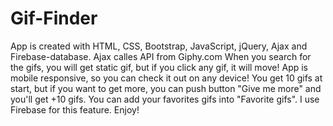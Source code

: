 # Gif-Finder
App is created with HTML, CSS, Bootstrap, JavaScript, jQuery, Ajax and Firebase-database.
Ajax calles API from Giphy.com
When you search for the gifs, you will get static gif, but if you click any gif, it will move!
App is mobile responsive, so you can check it out on any device!
You get 10 gifs at start, but if you want to get more, you can push button "Give me more" and you'll get +10 gifs.
You can add your favorites gifs into "Favorite gifs". I use Firebase for this feature.
Enjoy!
